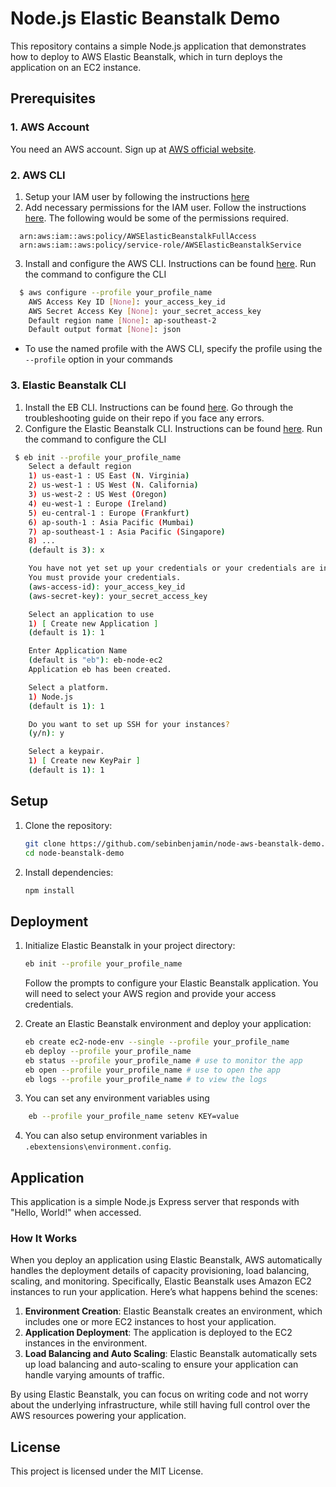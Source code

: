 # Node.js Elastic Beanstalk Demo

This repository contains a simple Node.js application that demonstrates how to deploy to AWS Elastic Beanstalk, which in turn deploys the application on an EC2 instance.

## Prerequisites
### 1. AWS Account
You need an AWS account. Sign up at [AWS official website](https://aws.amazon.com/).

### 2. AWS CLI

1. Setup your IAM user by following the instructions [here](https://docs.aws.amazon.com/IAM/latest/UserGuide/id_users_create.html#id_users_create_console)
2. Add necessary permissions for the IAM user. Follow the instructions [here](https://docs.aws.amazon.com/IAM/latest/UserGuide/access_policies_manage-attach-detach.html#add-policies-console). The following would be some of the permissions required.
  ```
    arn:aws:iam::aws:policy/AWSElasticBeanstalkFullAccess
    arn:aws:iam::aws:policy/service-role/AWSElasticBeanstalkService
  ```
3. Install and configure the AWS CLI. Instructions can be found [here](https://docs.aws.amazon.com/cli/latest/userguide/cli-configure-quickstart.html). Run the command to configure the CLI 
```sh
  $ aws configure --profile your_profile_name
    AWS Access Key ID [None]: your_access_key_id
    AWS Secret Access Key [None]: your_secret_access_key
    Default region name [None]: ap-southeast-2
    Default output format [None]: json
```
  - To use the named profile with the AWS CLI, specify the profile using the `--profile` option in your commands

### 3. Elastic Beanstalk CLI
1. Install the EB CLI. Instructions can be found [here](https://docs.aws.amazon.com/elasticbeanstalk/latest/dg/eb-cli3-install.html). Go through the troubleshooting guide on their repo if you face any errors.
2. Configure the Elastic Beanstalk  CLI. Instructions can be found [here](https://docs.aws.amazon.com/elasticbeanstalk/latest/dg/eb-cli3-configuration.html).  Run the command to configure the CLI 
```sh
 $ eb init --profile your_profile_name
    Select a default region
    1) us-east-1 : US East (N. Virginia)
    2) us-west-1 : US West (N. California)
    3) us-west-2 : US West (Oregon)
    4) eu-west-1 : Europe (Ireland)
    5) eu-central-1 : Europe (Frankfurt)
    6) ap-south-1 : Asia Pacific (Mumbai)
    7) ap-southeast-1 : Asia Pacific (Singapore)
    8) ... 
    (default is 3): x

    You have not yet set up your credentials or your credentials are incorrect.
    You must provide your credentials.
    (aws-access-id): your_access_key_id
    (aws-secret-key): your_secret_access_key

    Select an application to use
    1) [ Create new Application ]
    (default is 1): 1

    Enter Application Name
    (default is "eb"): eb-node-ec2
    Application eb has been created.

    Select a platform.
    1) Node.js
    (default is 1): 1

    Do you want to set up SSH for your instances?
    (y/n): y

    Select a keypair.
    1) [ Create new KeyPair ]
    (default is 1): 1
```

## Setup

1. Clone the repository:
    ```bash
    git clone https://github.com/sebinbenjamin/node-aws-beanstalk-demo.git
    cd node-beanstalk-demo
    ```

2. Install dependencies:
    ```bash
    npm install
    ```

## Deployment

1. Initialize Elastic Beanstalk in your project directory:
    ```bash
    eb init --profile your_profile_name
    ```
    Follow the prompts to configure your Elastic Beanstalk application. You will need to select your AWS region and provide your access credentials.

2. Create an Elastic Beanstalk environment and deploy your application:
    ```bash
    eb create ec2-node-env --single --profile your_profile_name
    eb deploy --profile your_profile_name
    eb status --profile your_profile_name # use to monitor the app
    eb open --profile your_profile_name # use to open the app
    eb logs --profile your_profile_name # to view the logs
    ```
3. You can set any environment variables using 
```sh
    eb --profile your_profile_name setenv KEY=value
```
4. You can also setup environment variables in `.ebextensions\environment.config`.

## Application

This application is a simple Node.js Express server that responds with "Hello, World!" when accessed.

### How It Works

When you deploy an application using Elastic Beanstalk, AWS automatically handles the deployment details of capacity provisioning, load balancing, scaling, and monitoring. Specifically, Elastic Beanstalk uses Amazon EC2 instances to run your application. Here’s what happens behind the scenes:

1. **Environment Creation**: Elastic Beanstalk creates an environment, which includes one or more EC2 instances to host your application.
2. **Application Deployment**: The application is deployed to the EC2 instances in the environment.
3. **Load Balancing and Auto Scaling**: Elastic Beanstalk automatically sets up load balancing and auto-scaling to ensure your application can handle varying amounts of traffic.

By using Elastic Beanstalk, you can focus on writing code and not worry about the underlying infrastructure, while still having full control over the AWS resources powering your application.

## License

This project is licensed under the MIT License.
